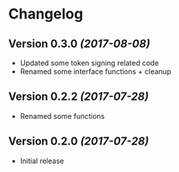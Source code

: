Changelog
==========

Version 0.3.0 *(2017-08-08)*
----------------------------

 * Updated some token signing related code
 * Renamed some interface functions + cleanup
 
Version 0.2.2 *(2017-07-28)*
----------------------------

 * Renamed some functions
 
Version 0.2.0 *(2017-07-28)*
----------------------------

 * Initial release
